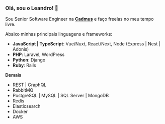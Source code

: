 ### Olá, sou o Leandro! 👋

Sou Senior Software Engineer na **[Cadmus](https://cadmus.com.br/)** e faço freelas no meu tempo livre.

Abaixo minhas principais linguagens e frameworks:

* **JavaScript | TypeScript**: Vue/Nuxt, React/Next, Node (Express | Nest | Adonis)
* **PHP**: Laravel, WordPress
* **Python**: Django
* **Ruby**: Rails

**Demais**

* REST | GraphQL
* RabbitMQ
* PostgreSQL | MySQL | SQL Server | MongoDB
* Redis
* Elasticsearch
* Docker
* AWS
